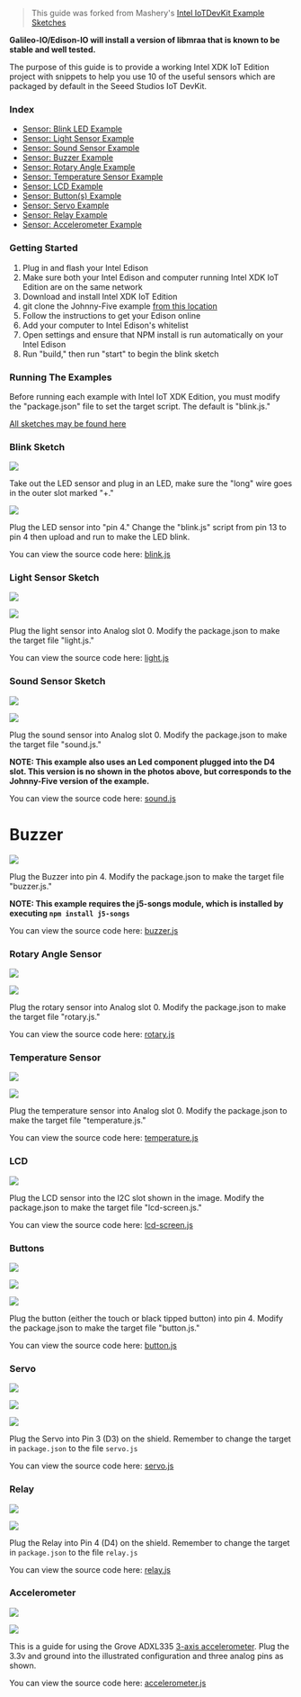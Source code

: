 > This guide was forked from Mashery's [Intel IoTDevKit Example Sketches](https://github.com/mashery/edison-guides/wiki/Cylon.js-and-Intel-IoTDevKit-Example-Sketches)

**Galileo-IO/Edison-IO will install a version of libmraa that is known to be stable and well tested.**

The purpose of this guide is to provide a working Intel XDK IoT Edition project with snippets to help you use 10 of the useful sensors which are packaged by default in the Seeed Studios IoT DevKit.

### Index

* [Sensor: Blink LED Example](Johnny-Five-and-Intel-IoTDevKit-Example-Sketches#blink-sketch)
* [Sensor: Light Sensor Example](Johnny-Five-and-Intel-IoTDevKit-Example-Sketches#light-sensor-sketch)
* [Sensor: Sound Sensor Example](Johnny-Five-and-Intel-IoTDevKit-Example-Sketches#sound-sensor-sketch)
* [Sensor: Buzzer Example](Johnny-Five-and-Intel-IoTDevKit-Example-Sketches#buzzer)
* [Sensor: Rotary Angle Example](Johnny-Five-and-Intel-IoTDevKit-Example-Sketches#rotary-angle-sensor)
* [Sensor: Temperature Sensor Example](Johnny-Five-and-Intel-IoTDevKit-Example-Sketches#temperature-sensor)
* [Sensor: LCD Example](Johnny-Five-and-Intel-IoTDevKit-Example-Sketches#lcd)
* [Sensor: Button(s) Example](Johnny-Five-and-Intel-IoTDevKit-Example-Sketches#buttons)
* [Sensor: Servo Example](Johnny-Five-and-Intel-IoTDevKit-Example-Sketches#servo)
* [Sensor: Relay Example](Johnny-Five-and-Intel-IoTDevKit-Example-Sketches#relay)
* [Sensor: Accelerometer Example](Johnny-Five-and-Intel-IoTDevKit-Example-Sketches#accelerometer)

### Getting Started
1. Plug in and flash your Intel Edison
2. Make sure both your Intel Edison and computer running Intel XDK IoT Edition are on the same network
3. Download and install Intel XDK IoT Edition
4. git clone the Johnny-Five example [from this location](https://github.com/mashery/edison-guides/tree/master/recipies/Johnny-Five%20Examples)
5. Follow the instructions to get your Edison online
6. Add your computer to Intel Edison's whitelist
7. Open settings and ensure that NPM install is run automatically on your Intel Edison
8. Run "build," then run "start" to begin the blink sketch

### Running The Examples

Before running each example with Intel IoT XDK Edition, you must modify the "package.json" file to set the target script. The default is "blink.js." 

[All sketches may be found here](https://github.com/mashery/edison-guides/tree/master/recipies/Johnny-Five%20Examples)

### Blink Sketch

![](http://rexstjohn.com/wp-content/uploads/2015/02/IMG_1289.jpg)

Take out the LED sensor and plug in an LED, make sure the "long" wire goes in the outer slot marked "+."

![](http://rexstjohn.com/wp-content/uploads/2015/02/IMG_1288.jpg)

Plug the LED sensor into "pin 4." Change the "blink.js" script from pin 13 to pin 4 then upload and run to make the LED blink.

You can view the source code here: [blink.js](https://github.com/mashery/edison-guides/blob/master/recipies/Johnny-Five%20Examples/blink.js)

### Light Sensor Sketch

![](http://rexstjohn.com/wp-content/uploads/2015/02/IMG_1292.jpg)

![](http://rexstjohn.com/wp-content/uploads/2015/02/Screen-Shot-2015-02-04-at-4.56.30-PM.png)

Plug the light sensor into Analog slot 0. Modify the package.json to make the target file "light.js." 

You can view the source code here: [light.js](https://github.com/mashery/edison-guides/blob/master/recipies/Johnny-Five%20Examples/light.js)

### Sound Sensor Sketch

![](http://rexstjohn.com/wp-content/uploads/2015/02/sound.jpg)

![](http://rexstjohn.com/wp-content/uploads/2015/02/soundsensor.png)

Plug the sound sensor into Analog slot 0. Modify the package.json to make the target file "sound.js." 

**NOTE: This example also uses an Led component plugged into the D4 slot. This version is no shown in the photos above, but corresponds to the Johnny-Five version of the example.**

You can view the source code here: [sound.js](https://github.com/mashery/edison-guides/blob/master/recipies/Johnny-Five%20Examples/sound.js)

# Buzzer

![](http://rexstjohn.com/wp-content/uploads/2015/02/buzzer.jpg)

Plug the Buzzer into pin 4. Modify the package.json to make the target file "buzzer.js." 

**NOTE: This example requires the j5-songs module, which is installed by executing `npm install j5-songs`**

You can view the source code here: [buzzer.js](https://github.com/mashery/edison-guides/blob/master/recipies/Johnny-Five%20Examples/buzzer.js)

### Rotary Angle Sensor

![](http://rexstjohn.com/wp-content/uploads/2015/02/rotator.jpg)

![](http://rexstjohn.com/wp-content/uploads/2015/02/rotary.png)

Plug the rotary sensor into Analog slot 0. Modify the package.json to make the target file "rotary.js." 

You can view the source code here: [rotary.js](https://github.com/mashery/edison-guides/blob/master/recipies/Johnny-Five%20Examples/rotary.js)

### Temperature Sensor

![](http://rexstjohn.com/wp-content/uploads/2015/02/IMG_1294.jpg)

![](http://rexstjohn.com/wp-content/uploads/2015/02/temp.png)

Plug the temperature sensor into Analog slot 0. Modify the package.json to make the target file "temperature.js."

You can view the source code here: [temperature.js](https://github.com/mashery/edison-guides/blob/master/recipies/Johnny-Five%20Examples/temperature.js)

### LCD 

![](http://rexstjohn.com/wp-content/uploads/2015/02/LCD.jpg)

Plug the LCD sensor into the I2C slot shown in the image. Modify the package.json to make the target file "lcd-screen.js."

You can view the source code here: [lcd-screen.js](https://github.com/mashery/edison-guides/blob/master/recipies/Johnny-Five%20Examples/lcd-screen.js)

### Buttons

![](http://rexstjohn.com/wp-content/uploads/2015/02/buttonblack.jpg)

![](http://rexstjohn.com/wp-content/uploads/2015/02/buttontouch.jpg)

![](http://rexstjohn.com/wp-content/uploads/2015/02/touchrelease.png)

Plug the button (either the touch or black tipped button) into pin 4. Modify the package.json to make the target file "button.js."

You can view the source code here: [button.js](https://github.com/mashery/edison-guides/blob/master/recipies/Johnny-Five%20Examples/button.js)

### Servo

![](https://raw.githubusercontent.com/wiki/mashery/edison-guides/images/servomovie.gif)

![](https://raw.githubusercontent.com/wiki/mashery/edison-guides/images/servosetup.JPG)

![](https://raw.githubusercontent.com/wiki/mashery/edison-guides/images/servoangle.png)

Plug the Servo into Pin 3 (D3) on the shield. Remember to change the target in `package.json` to the file `servo.js`

You can view the source code here: [servo.js](https://github.com/mashery/edison-guides/blob/master/recipies/Johnny-Five%20Examples/servo.js)

### Relay

![](https://raw.githubusercontent.com/wiki/mashery/edison-guides/images/relaysetup.JPG)

![](https://raw.githubusercontent.com/wiki/mashery/edison-guides/images/relaystate.png)

Plug the Relay into Pin 4 (D4) on the shield. Remember to change the target in `package.json` to the file `relay.js`

You can view the source code here: [relay.js](https://github.com/mashery/edison-guides/blob/master/recipies/Johnny-Five%20Examples/relay.js)

### Accelerometer

![](http://rexstjohn.com/wp-content/uploads/2015/04/accel_plug.png)

![](http://rexstjohn.com/wp-content/uploads/2015/04/plugs_accel.png)

This is a guide for using the Grove ADXL335 [3-axis accelerometer](http://www.seeedstudio.com/depot/Grove-3Axis-Digital-Accelerometer15g-p-765.html). Plug the 3.3v and ground into the illustrated configuration and three analog pins as shown.

You can view the source code here: [accelerometer.js](https://github.com/mashery/edison-guides/blob/master/recipies/Johnny-Five%20Examples/accelerometer.js)

